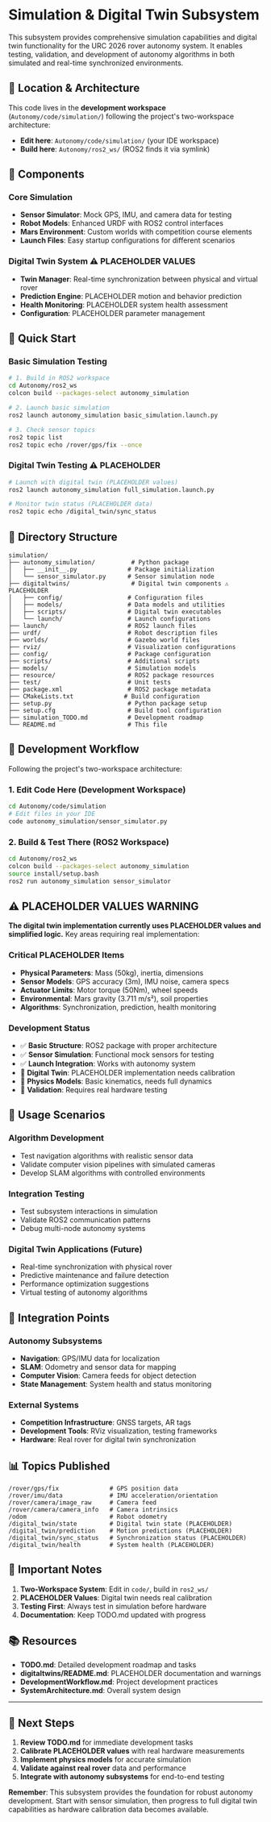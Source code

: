 # Simulation & Digital Twin Subsystem

This subsystem provides comprehensive simulation capabilities and digital twin functionality for the URC 2026 rover autonomy system. It enables testing, validation, and development of autonomy algorithms in both simulated and real-time synchronized environments.

## 📍 **Location & Architecture**

This code lives in the **development workspace** (`Autonomy/code/simulation/`) following the project's two-workspace architecture:

- **Edit here**: `Autonomy/code/simulation/` (your IDE workspace)
- **Build here**: `Autonomy/ros2_ws/` (ROS2 finds it via symlink)

## 🎯 **Components**

### **Core Simulation**
- **Sensor Simulator**: Mock GPS, IMU, and camera data for testing
- **Robot Models**: Enhanced URDF with ROS2 control interfaces
- **Mars Environment**: Custom worlds with competition course elements
- **Launch Files**: Easy startup configurations for different scenarios

### **Digital Twin System** ⚠️ **PLACEHOLDER VALUES**
- **Twin Manager**: Real-time synchronization between physical and virtual rover
- **Prediction Engine**: PLACEHOLDER motion and behavior prediction
- **Health Monitoring**: PLACEHOLDER system health assessment
- **Configuration**: PLACEHOLDER parameter management

## 🚀 **Quick Start**

### **Basic Simulation Testing**

```bash
# 1. Build in ROS2 workspace
cd Autonomy/ros2_ws
colcon build --packages-select autonomy_simulation

# 2. Launch basic simulation
ros2 launch autonomy_simulation basic_simulation.launch.py

# 3. Check sensor topics
ros2 topic list
ros2 topic echo /rover/gps/fix --once
```

### **Digital Twin Testing** ⚠️ **PLACEHOLDER**

```bash
# Launch with digital twin (PLACEHOLDER values)
ros2 launch autonomy_simulation full_simulation.launch.py

# Monitor twin status (PLACEHOLDER data)
ros2 topic echo /digital_twin/sync_status
```

## 📁 **Directory Structure**

```
simulation/
├── autonomy_simulation/          # Python package
│   ├── __init__.py              # Package initialization
│   └── sensor_simulator.py      # Sensor simulation node
├── digitaltwins/                 # Digital twin components ⚠️ PLACEHOLDER
│   ├── config/                  # Configuration files
│   ├── models/                  # Data models and utilities
│   ├── scripts/                 # Digital twin executables
│   └── launch/                  # Launch configurations
├── launch/                      # ROS2 launch files
├── urdf/                        # Robot description files
├── worlds/                      # Gazebo world files
├── rviz/                        # Visualization configurations
├── config/                      # Package configuration
├── scripts/                     # Additional scripts
├── models/                      # Simulation models
├── resource/                    # ROS2 package resources
├── test/                        # Unit tests
├── package.xml                  # ROS2 package metadata
├── CMakeLists.txt              # Build configuration
├── setup.py                     # Python package setup
├── setup.cfg                    # Build tool configuration
├── simulation_TODO.md           # Development roadmap
└── README.md                    # This file
```

## 🔧 **Development Workflow**

Following the project's two-workspace architecture:

### **1. Edit Code Here** (Development Workspace)
```bash
cd Autonomy/code/simulation
# Edit files in your IDE
code autonomy_simulation/sensor_simulator.py
```

### **2. Build & Test There** (ROS2 Workspace)
```bash
cd Autonomy/ros2_ws
colcon build --packages-select autonomy_simulation
source install/setup.bash
ros2 run autonomy_simulation sensor_simulator
```

## ⚠️ **PLACEHOLDER VALUES WARNING**

**The digital twin implementation currently uses PLACEHOLDER values and simplified logic.** Key areas requiring real implementation:

### **Critical PLACEHOLDER Items**
- **Physical Parameters**: Mass (50kg), inertia, dimensions
- **Sensor Models**: GPS accuracy (3m), IMU noise, camera specs
- **Actuator Limits**: Motor torque (50Nm), wheel speeds
- **Environmental**: Mars gravity (3.711 m/s²), soil properties
- **Algorithms**: Synchronization, prediction, health monitoring

### **Development Status**
- ✅ **Basic Structure**: ROS2 package with proper architecture
- ✅ **Sensor Simulation**: Functional mock sensors for testing
- ✅ **Launch Integration**: Works with autonomy system
- 🔄 **Digital Twin**: PLACEHOLDER implementation needs calibration
- 🔄 **Physics Models**: Basic kinematics, needs full dynamics
- 🔄 **Validation**: Requires real hardware testing

## 🎯 **Usage Scenarios**

### **Algorithm Development**
- Test navigation algorithms with realistic sensor data
- Validate computer vision pipelines with simulated cameras
- Develop SLAM algorithms with controlled environments

### **Integration Testing**
- Test subsystem interactions in simulation
- Validate ROS2 communication patterns
- Debug multi-node autonomy systems

### **Digital Twin Applications** (Future)
- Real-time synchronization with physical rover
- Predictive maintenance and failure detection
- Performance optimization suggestions
- Virtual testing of autonomy algorithms

## 🔗 **Integration Points**

### **Autonomy Subsystems**
- **Navigation**: GPS/IMU data for localization
- **SLAM**: Odometry and sensor data for mapping
- **Computer Vision**: Camera feeds for object detection
- **State Management**: System health and status monitoring

### **External Systems**
- **Competition Infrastructure**: GNSS targets, AR tags
- **Development Tools**: RViz visualization, testing frameworks
- **Hardware**: Real rover for digital twin synchronization

## 📊 **Topics Published**

```
/rover/gps/fix              # GPS position data
/rover/imu/data             # IMU acceleration/orientation
/rover/camera/image_raw     # Camera feed
/rover/camera/camera_info   # Camera intrinsics
/odom                       # Robot odometry
/digital_twin/state         # Digital twin state (PLACEHOLDER)
/digital_twin/prediction    # Motion predictions (PLACEHOLDER)
/digital_twin/sync_status   # Synchronization status (PLACEHOLDER)
/digital_twin/health        # System health (PLACEHOLDER)
```

## 🚨 **Important Notes**

1. **Two-Workspace System**: Edit in `code/`, build in `ros2_ws/`
2. **PLACEHOLDER Values**: Digital twin needs real calibration
3. **Testing First**: Always test in simulation before hardware
4. **Documentation**: Keep TODO.md updated with progress

## 📚 **Resources**

- **TODO.md**: Detailed development roadmap and tasks
- **digitaltwins/README.md**: PLACEHOLDER documentation and warnings
- **DevelopmentWorkflow.md**: Project development practices
- **SystemArchitecture.md**: Overall system design

---

## 🎯 **Next Steps**

1. **Review TODO.md** for immediate development tasks
2. **Calibrate PLACEHOLDER values** with real hardware measurements
3. **Implement physics models** for accurate simulation
4. **Validate against real rover** data and performance
5. **Integrate with autonomy subsystems** for end-to-end testing

**Remember**: This subsystem provides the foundation for robust autonomy development. Start with sensor simulation, then progress to full digital twin capabilities as hardware calibration data becomes available.
